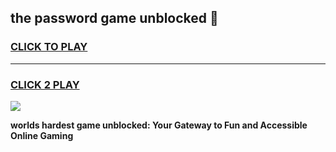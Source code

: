 
## the password game unblocked 👋
<h3>
<a href="https://premium.freeplayer.one?title=the_password_game_unblocked&ref=13F">CLICK TO PLAY</a></h3>
<hr>

<h3>
<a href="https://premium.freeplayer.one?title=the_password_game_unblocked&ref=13F">CLICK 2 PLAY</a>
  
</h3>

<a href="https://premium.freeplayer.one?title=the_password_game_unblocked&ref=12F/"><img src="https://clearcache.store/games.png"></a>


**worlds hardest game unblocked: Your Gateway to Fun and Accessible Online Gaming**
